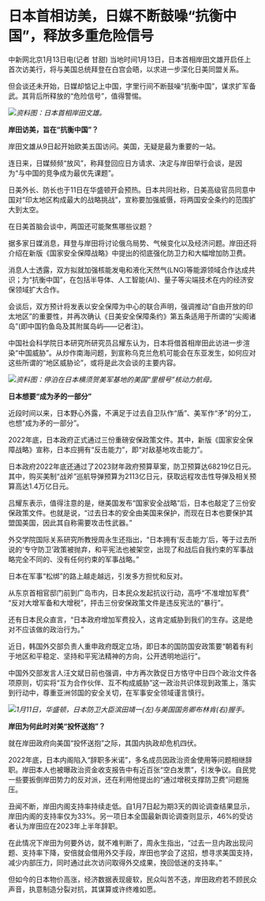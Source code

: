 # 日本首相访美，日媒不断鼓噪“抗衡中国”，释放多重危险信号

中新网北京1月13日电(记者 甘甜) 当地时间1月13日，日本首相岸田文雄开启任上首次访美行，将与美国总统拜登在白宫会晤，以求进一步深化日美同盟关系。

但会谈还未开始，日媒却惦记上中国，字里行间不断鼓噪“抗衡中国”，谋求扩军备武。其背后所释放的“危险信号”，值得警惕。

![](https://inews.gtimg.com/news_bt/OWBojXRJLrDyPuJaHlI6wS_y5yRYaNjmXydhyGpQfUXO8AA/1000)_资料图：日本首相岸田文雄。_

**岸田访美，旨在“抗衡中国”？**

岸田文雄从9日起开始欧美五国访问。美国，无疑是最为重要的一站。

连日来，日媒频频“放风”，称拜登回应日方请求、决定与岸田举行会谈，是因为“与中国的竞争成为最优先课题”。

日美外长、防长也于11日在华盛顿开会预热。日本共同社称，日美高级官员同意中国对“印太地区构成最大的战略挑战”，宣称要加强威慑，将两国安全条约的范围扩大到太空。

在日美首脑会谈中，两国还可能聚焦哪些议题？

据多家日媒消息，拜登与岸田将讨论俄乌局势、气候变化以及经济问题。岸田还将介绍在新版《国家安全保障战略》中提出的彻底强化防卫力和大幅增加防卫费。

消息人士透露，双方拟就加强核能发电和液化天然气(LNG)等能源领域合作达成共识；为“抗衡中国”，在包括半导体、人工智能(AI)、量子等尖端技术在内的经济安保领域扩大合作。

会谈后，双方预计将发表以安全保障为中心的联合声明，强调推动“自由开放的印太地区”的重要性，并再次确认《日美安全保障条约》第五条适用于所谓的“尖阁诸岛”(即中国钓鱼岛及其附属岛屿——记者注)。

中国社会科学院日本研究所研究员吕耀东认为，日本将借首相岸田此访进一步渲染“中国威胁”。从炒作南海问题，到宣称乌克兰危机可能会在东亚发生，如何应对这些所谓的“地区威胁论”，或将是此次会谈的主要内容。

![](https://inews.gtimg.com/news_bt/O04n_7IZgILWlOO0ok2EVwUzNUnQwPLu2tWsub8rH0cOwAA/1000)_资料图：停泊在日本横须贺美军基地的美国“里根号”核动力航母。_

**日本想要“成为矛的一部分”**

近段时间以来，日本野心外露，不满足于过去自卫队作“盾”、美军作“矛”的分工，也想“成为矛的一部分”。

2022年底，日本政府正式通过三份重磅安保政策文件。其中，新版《国家安全保障战略》宣称，日本应拥有“反击能力”，即“对敌基地攻击能力”。

日本政府2022年底还通过了2023财年政府预算草案，防卫预算达68219亿日元。其中，购买美制“战斧”巡航导弹预算为2113亿日元，获取远程攻击性导弹及相关预算高达1.4万亿日元。

吕耀东表示，值得注意的是，继美国发布“国家安全战略”后，日本也敲定了三份安保政策文件。也就是说，“过去日本的安全由美国来保护，而现在日本也要保护其盟国美国，因此其自称需要攻击性武器。”

外交学院国际关系研究所教授周永生还指出，“日本拥有‘反击能力’后，等于过去所说的‘专守防卫’政策被抛弃，和平宪法也被架空，出现了和战后自我约束的军事战略完全不同的、没有任何约束的军事战略。”

日本在军事“松绑”的路上越走越远，引发多方担忧和反对。

从东京首相官邸门前到广岛市内，日本民众发起抗议行动，高呼“不准增加军费” “反对大增军备和大增税”，抨击三份安保政策文件是违反宪法的“暴行”。

还有日本民众直言，“日本政府增加军费投入，这肯定威胁到我们的生存。这是绝对不应该做的政治行为。”

近日，韩国外交部负责人重申政府既定立场，即日本的国防国安政策要“朝着有利于地区和平稳定、坚持和平宪法精神的方向，公开透明地运行”。

中国外交部发言人汪文斌日前也强调，中方再次敦促日方恪守中日四个政治文件各项原则，切实将“互为合作伙伴、互不构成威胁”这一政治共识体现到政策上，落实到行动中，尊重亚洲邻国的安全关切，在军事安全领域谨言慎行。

![](https://inews.gtimg.com/news_bt/OcouQXNFYlN1-FM61Dis0nmbV934QhoxzLSXsH_NII3cUAA/1000)_1月11日，华盛顿，日本防卫大臣滨田靖一(左)与美国国务卿布林肯(右)握手。_

**岸田为何此时对美“投怀送抱”？**

就在岸田政府向美国“投怀送抱”之际，其国内执政却危机四伏。

2022年底，日本内阁陷入“辞职多米诺”，多名成员因政治资金使用等问题相继辞职。岸田本人也被曝政治资金收支报告中有近百张“空白发票”，引发争议。自民党一些要扳倒岸田势力的反对派，还在利用他提出的“通过增税支撑防卫费”问题施压。

丑闻不断，岸田内阁支持率持续走低。自1月7日起为期3天的舆论调查结果显示，岸田内阁的支持率仅为33%。另一项日本全国最新舆论调查则显示，46%的受访者认为岸田应在2023年上半年辞职。

在此情况下岸田为何要外访，就不难判断了，周永生指出，“过去一旦内政出现问题、支持率下降，安倍就会借用外交手段，岸田也学会了这招，想寻求美国支持，减少内部压力，同时通过此次访问取得外交成果，挽回低迷的支持率。”

但如今的日本物价高涨，经济数据表现疲软，民众叫苦不迭，岸田政府若不顾民众声音，执意制造分裂对抗，其谋算或许终难如愿。

